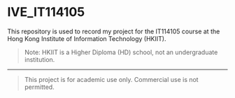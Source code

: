 # IVE_IT114105

This repository is used to record my project for the IT114105 course at the Hong Kong Institute of Information Technology (HKIIT).

> Note: HKIIT is a Higher Diploma (HD) school, not an undergraduate institution.

---

> This project is for academic use only. Commercial use is not permitted.